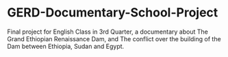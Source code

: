 # GERD-Documentary-School-Project
Final project for English Class in 3rd Quarter, a documentary about The Grand Ethiopian Renaissance Dam, and The conflict over the building of the Dam between Ethiopia, Sudan and Egypt.
